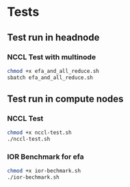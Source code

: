 # Tests

## Test run in headnode

### NCCL Test with multinode

```bash
chmod +x efa_and_all_reduce.sh
sbatch efa_and_all_reduce.sh
```

## Test run in compute nodes

### NCCL Test

```bash
chmod +x nccl-test.sh
./nccl-test.sh
```

### IOR Benchmark for efa

```bash
chmod +x ior-bechmark.sh
./ior-bechmark.sh
```
